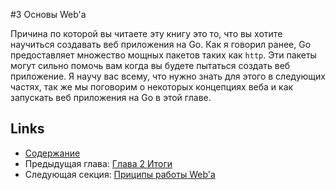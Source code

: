#3 Основы Web'a

Причина по которой вы читаете эту книгу это то, что вы хотите научиться создавать веб приложения на Go. Как я говорил ранее, Go предоставляет множество мощных пакетов таких как `http`. Эти пакеты могут сильно помочь вам когда вы будете пытаться создать веб приложение. Я научу вас всему, что нужно знать для этого в следующих частях, так же мы поговорим о некоторых концепциях веба и как запускать веб приложения на Go в этой главе. 

## Links

- [Содержание](preface.md)
- Предыдущая глава: [Глава 2 Итоги](02.8.md)
- Следующая секция: [Приципы работы Web'a](03.1.md)
